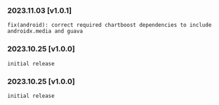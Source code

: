 ### 2023.11.03 [v1.0.1]

```
fix(android): correct required chartboost dependencies to include androidx.media and guava
```

### 2023.10.25 [v1.0.0]

```
initial release
```

### 2023.10.25 [v1.0.0]

```
initial release
```

